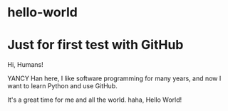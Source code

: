 # hello-world
# Just for first test with GitHub

Hi, Humans!

YANCY Han here, I like software programming for many years, 
and now I want to learn Python and use GitHub.

It's a great time for me and all the world.
haha, Hello World! 

